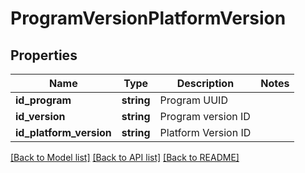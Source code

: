 # ProgramVersionPlatformVersion

## Properties
Name | Type | Description | Notes
------------ | ------------- | ------------- | -------------
**id_program** | **string** | Program UUID | 
**id_version** | **string** | Program version ID | 
**id_platform_version** | **string** | Platform Version ID | 

[[Back to Model list]](../README.md#documentation-for-models) [[Back to API list]](../README.md#documentation-for-api-endpoints) [[Back to README]](../README.md)


